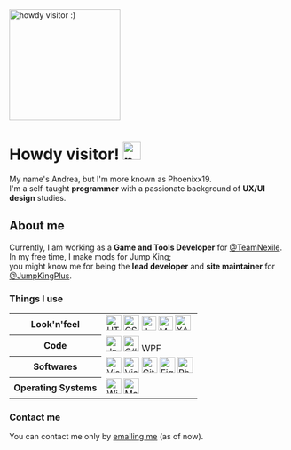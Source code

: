 <img src="https://media2.giphy.com/media/v1.Y2lkPTc5MGI3NjExcDNqNHZ2YnIxeHpkOGhlc25jbzBqd3Z4ZTY3M3FzbDVpNTF5cm8zdCZlcD12MV9pbnRlcm5hbF9naWZfYnlfaWQmY3Q9Zw/xuXzcHMkuwvf2/giphy.gif" alt="howdy visitor :)" height="200px" />

# Howdy visitor! <img src="https://cdn.7tv.app/emote/60f9199515758a7f9a4ea81a/4x.webp" alt="peepoHey" width="32px" />

My name's Andrea, but I'm more known as Phoenixx19.<br />
I'm a self-taught **programmer** with a passionate background of **UX/UI design** studies.

## About me

Currently, I am working as a **Game and Tools Developer** for [@TeamNexile](https://nexile.se/).<br />
In my free time, I make mods for Jump King;<br>you might know me for being the **lead developer** and **site maintainer** for [@JumpKingPlus](https://github.com/jumpkingplus).

### Things I use

<table>
  <tr>
    <th>Look'n'feel</th>
    <td>
      <span>
        <img alt="HTML5" title="HTML5" width="28px" src="https://cdn.simpleicons.org/html5" />
        <img alt="CSS3" title="CSS3" width="28px" src="https://cdn.simpleicons.org/css3" />
        <img alt="Jekyll" width="26px" src="https://cdn.simpleicons.org/jekyll" />
        <img alt="Markdown" width="26px" src="https://cdn.simpleicons.org/markdown" />
        <img alt="XAML" title="XAML" width="28px" src="https://cdn.simpleicons.org/xaml" />
      </span>
    </td>
  </tr>
  <tr>
    <th>Code</th>
    <td>
      <span>
        <img alt="JavaScript" title="JavaScript" width="28px" src="https://cdn.simpleicons.org/javascript" />
        <img alt="C#" title="C#" width="28px" src="https://cdn.simpleicons.org/csharp" />
        WPF
      </span>
    </td>
  </tr>
  <tr>
    <th>Softwares</th>
    <td>
      <span>
        <img alt="Visual Studio Code" title="Visual Studio Code" width="28px" src="https://cdn.simpleicons.org/visualstudiocode" />
        <img alt="Visual Studio" title="Visual Studio" width="28px" src="https://cdn.simpleicons.org/visualstudio" />
        <img alt="Github" title="Github (and the desktop GUI)" width="28px" src="https://cdn.simpleicons.org/github" />
        <img alt="Figma" title="Figma" width="28px" src="https://cdn.simpleicons.org/figma" />
        <img alt="Photoshop" title="Adobe Photoshop" width="28px" src="https://cdn.simpleicons.org/adobephotoshop" />
      </span>
    </td>
  </tr>
  <tr>
    <th>Operating Systems</th>
    <td>
      <span>
        <img alt="Windows" title="Windows" width="28px" src="https://cdn.simpleicons.org/windows" />
        <img alt="Mac OS" title="MacOS" width="28px" src="https://cdn.simpleicons.org/apple" />
      </span>
    </td>
  </tr>
</table>

### Contact me

You can contact me only by [emailing me](mailto:hello@phoenixx.design) (as of now).
